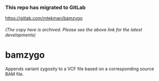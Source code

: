 ### This repo has migrated to GitLab
https://gitlab.com/mtekman/bamzygo
###### (The copy here is archived. Please see the above link for the latest developments)




# bamzygo
Appends variant zygosity to a VCF file based on a corresponding source BAM file.
